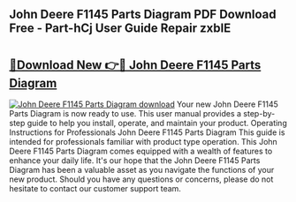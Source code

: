 ## John Deere F1145 Parts Diagram PDF Download Free - Part-hCj User Guide Repair zxbIE

# <h2><a href="http://dfo2mpm.blite.top/?on=John+Deere+F1145+Parts+Diagram">🔗Download New 👉🔴 John Deere F1145 Parts Diagram</a></h2>

[![John Deere F1145 Parts Diagram download](https://i.imgur.com/lujVjoI.png)](http://dfo2mpm.blite.top/?on=John+Deere+F1145+Parts+Diagram)
Your new John Deere F1145 Parts Diagram is now ready to use. This user manual provides a step-by-step guide to help you install, operate, and maintain your product. Operating Instructions for Professionals John Deere F1145 Parts Diagram This guide is intended for professionals familiar with product type operation. This John Deere F1145 Parts Diagram comes equipped with a wealth of features to enhance your daily life. It's our hope that the John Deere F1145 Parts Diagram has been a valuable asset as you navigate the functions of your new product. Should you have any questions or concerns, please do not hesitate to contact our customer support team.
